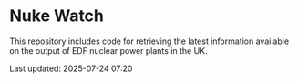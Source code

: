 # Nuke Watch

This repository includes code for retrieving the latest information available on the output of EDF nuclear power plants in the UK.

Last updated: 2025-07-24 07:20